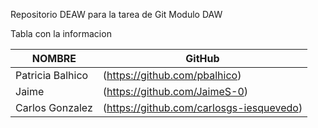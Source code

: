 Repositorio DEAW para la tarea de Git 
Modulo DAW

Tabla con la informacion

|      NOMBRE      |            GitHub                        |
|------------------|------------------------------------------|
| Patricia Balhico | (https://github.com/pbalhico)            |
| Jaime            | (https://github.com/JaimeS-0)            |
| Carlos Gonzalez  | (https://github.com/carlosgs-iesquevedo) |
